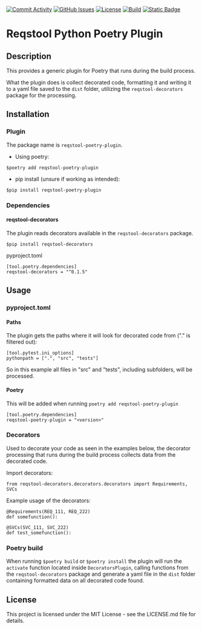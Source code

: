 
[![Commit Activity](https://img.shields.io/github/commit-activity/m/Luftfartsverket/reqstool-python-poetry-plugin?label=commits&style=for-the-badge)](https://github.com/Luftfartsverket/reqstool-python-poetry-plugin/pulse)
[![GitHub Issues](https://img.shields.io/github/issues/Luftfartsverket/reqstool-python-poetry-plugin?style=for-the-badge&logo=github)](https://github.com/Luftfartsverket/reqstool-python-poetry-plugin/issues)
[![License](https://img.shields.io/github/license/Luftfartsverket/reqstool-python-poetry-plugin?style=for-the-badge&logo=opensourceinitiative)](https://opensource.org/license/mit/)
[![Build](https://img.shields.io/github/actions/workflow/status/Luftfartsverket/reqstool-python-poetry-plugin/build.yml?style=for-the-badge&logo=github)](https://github.com/Luftfartsverket/reqstool-python-poetry-plugin/actions/workflows/build.yml)
[![Static Badge](https://img.shields.io/badge/Documentation-blue?style=for-the-badge&link=docs)](https://luftfartsverket.github.io/reqstool-python-poetry-plugin/reqstool-python-poetry-plugin/0.0.2/index.html)

# Reqstool Python Poetry Plugin

## Description

This provides a generic plugin for Poetry that runs during the build process.

What the plugin does is collect decorated code, formatting it and writing it to a yaml file saved to the `dist` folder, utilizing the `reqstool-decorators` package for the processing.



## Installation

### Plugin

The package name is `reqstool-poetry-plugin`.

* Using poetry:

```
$poetry add reqstool-poetry-plugin 
```

* pip install (unsure if working as intended):

```
$pip install reqstool-poetry-plugin
```

### Dependencies

#### reqstool-decorators

The plugin reads decorators available in the `reqstool-decorators` package.

```
$pip install reqstool-decorators
```

pyproject.toml

```
[tool.poetry.dependencies]
reqstool-decorators = "^0.1.5"
```

## Usage

### pyproject.toml

#### Paths

The plugin gets the paths where it will look for decorated code from ("." is filtered out):
```
[tool.pytest.ini_options]
pythonpath = [".", "src", "tests"]
```

So in this example all files in "src" and "tests", including subfolders, will be processed.

#### Poetry

This will be added when running `poetry add reqstool-poetry-plugin`

```
[tool.poetry.dependencies]
reqstool-poetry-plugin = "<version>"
```

### Decorators

Used to decorate your code as seen in the examples below, the decorator processing that runs during the build process collects data from the decorated code.

Import decorators:

```
from reqstool-decorators.decorators.decorators import Requirements, SVCs
```

Example usage of the decorators:

```
@Requirements(REQ_111, REQ_222)
def somefunction():
```

```
@SVCs(SVC_111, SVC_222)
def test_somefunction():
```

### Poetry build

When running `$poetry build` or `$poetry install` the plugin will run the `activate` function located inside `DecoratorsPlugin`, calling functions from the `reqstool-decorators` package and generate a yaml file in the `dist` folder containing formatted data on all decorated code found.



## License

This project is licensed under the MIT License - see the LICENSE.md file for details.
